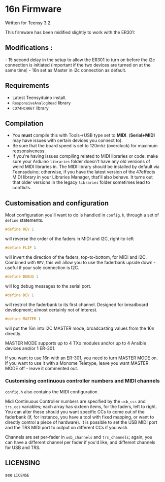 # 16n Firmware

Written for Teensy 3.2.

This firmware has been midified slightly to work with the ER301:

<h2>Modifications :</h2>
- 15 second delay in the setup to allow the ER301 to turn on before the i2c connection is initiated (important if the two devices are turned on at the same time)
- 16n set as Master in i2c connection as default.

## Requirements

- Latest Teensyduino install.
- `ResponsiveAnalogRead` library
- `CD74HC4067` library

## Compilation

- You **must** compile this with Tools->USB type set to **MIDI**. (**Serial+MIDI** may have issues with certain devices you connect to).
- Be sure that the board speed is set to 120mhz (overclock) for maximum repsonsiveness.
- If you're having issues compiling related to MIDI libraries or code: make sure your Arduino `libraries` folder doesn't have any old versions of weird MIDI libraries in. The MIDI library should be installed by default via Teensyduino; otherwise, if you have the latest version of the 47effects MIDI library in your Libraries Manager, that'll also behave. It turns out that older versions in the legacy `libraries` folder sometimes lead to conflicts.

## Customisation and configuration

Most configuration you'll want to do is handled in `config.h`, through a set of `define` statements.

```C
#define REV 1
```

will reverse the order of the faders in MIDI and I2C, right-to-left

```C
#define FLIP 1
```

will invert the direction of the faders, top-to-bottom, for MIDI and I2C. Combined with `REV`, this will allow you to use the faderbank upside down - useful if your sole connection is I2C.

```C
#define DEBUG 1
```

will log debug messages to the serial port.

```C
#define DEV 1
```

will restrict the faderbank to its first channel. Designed for breadboard development; almost certainly not of interest.

```C
#define MASTER 1
```

will put the 16n into I2C MASTER mode, broadcasting values from the 16n directly.

MASTER MODE supports up to 4 TXo modules and/or up to 4 Ansible devices and/or 1 ER-301.

If you want to use 16n with an ER-301, you need to turn MASTER MODE on. If you want to use it with a Monome Teletype, leave you want MASTER MODE off - leave it commented out.

### Customising continuous controller numbers and MIDI channels

`config.h` also contains the MIDI configuration.

Midi Continuous Controller numbers are specified by the `usb_ccs` and `trs_ccs` variables; each array has sixteen items, for the faders, left to right. You can alter these should you want specific CCs to come out of the faderbank (if, for instance, you have a tool with fixed mapping, or want to directly control a piece of hardware). It is possible to set the USB MIDI port and the TRS MIDI port to output on different CCs if you wish.

Channels are set per-fader in `usb_channels` and `trs_channels`; again, you can have a different channel per fader if you'd like, and different channels for USB and TRS.

## LICENSING

see `LICENSE`
